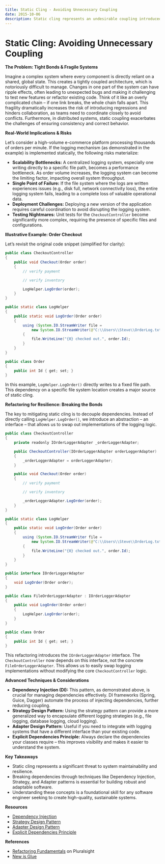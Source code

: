 ```yaml
---
title: Static Cling - Avoiding Unnecessary Coupling
date: 2015-10-06
description: Static cling represents an undesirable coupling introduced by accessing static (global) functionality – variables or methods – within your code. This coupling creates fragility, making testing, modification, and collaboration significantly more difficult.
---
```


# Static Cling: Avoiding Unnecessary Coupling

**The Problem: Tight Bonds & Fragile Systems**

Imagine a complex system where every component is directly reliant on a shared, global state. This creates a tightly coupled architecture, which is notoriously difficult to manage. Changes in one part of the system can have ripple effects, often leading to unexpected bugs and making it challenging to test new features or refactor existing code.  Think of it like an overly complicated chain – if one link breaks, the whole chain falls apart.  This fragility dramatically increases the risk of introducing regressions and hinders collaboration, as teams need to coordinate closely to avoid conflicts.  Furthermore, in distributed systems, static coupling exacerbates the challenges of ensuring consistency and correct behavior.

**Real-World Implications & Risks**

Let’s consider a high-volume e-commerce platform processing thousands of orders per minute.  If the logging mechanism (as demonstrated in the example) is implemented statically, the following risks materialize:

* **Scalability Bottlenecks:** A centralized logging system, especially one writing directly to a specific file path, becomes a performance bottleneck.  As order volume increases, the logging system can become the limiting factor, impacting overall system throughput.
* **Single Point of Failure:** If the file system where the logs are written experiences issues (e.g., disk full, network connectivity loss), the entire logging system fails, leading to a complete loss of valuable operational data.
* **Deployment Challenges:**  Deploying a new version of the application requires careful coordination to avoid disrupting the logging system.  
* **Testing Nightmares:** Unit tests for the `CheckoutController` become significantly more complex, requiring the presence of specific files and configurations.

**Illustrative Example: Order Checkout**

Let’s revisit the original code snippet (simplified for clarity):

```java
public class CheckoutController
{
    public void Checkout(Order order)
    {
        // verify payment

        // verify inventory

        LogHelper.LogOrder(order);
    }
}

public static class LogHelper
{
    public static void LogOrder(Order order)
    {
        using (System.IO.StreamWriter file =
            new System.IO.StreamWriter(@"C:\\Users\\Steve\\OrderLog.txt", true))
        {
            file.WriteLine("{0} checked out.", order.Id);
        }
    }
}

public class Order
{
    public int Id { get; set; }
}
```

In this example, `LogHelper.LogOrder()` directly writes to a fixed file path. This dependency on a specific file system location creates a major source of static cling.

**Refactoring for Resilience: Breaking the Bonds**

The key to mitigating static cling is to decouple dependencies. Instead of directly calling `LogHelper.LogOrder()`, we introduce an abstraction – an interface – that allows us to swap out implementations of the logging logic.

```java
public class CheckoutController
{
    private readonly IOrderLoggerAdapter _orderLoggerAdapter;

    public CheckoutController(IOrderLoggerAdapter orderLoggerAdapter)
    {
        _orderLoggerAdapter = orderLoggerAdapter;
    }

    public void Checkout(Order order)
    {
        // verify payment

        // verify inventory

        _orderLoggerAdapter.LogOrder(order);
    }
}

public static class LogHelper
{
    public static void LogOrder(Order order)
    {
        using (System.IO.StreamWriter file =
            new System.IO.StreamWriter(@"C:\\Users\\Steve\\OrderLog.txt", true))
        {
            file.WriteLine("{0} checked out.", order.Id);
        }
    }
}

public interface IOrderLoggerAdapter
{
    void LogOrder(Order order);
}

public class FileOrderLoggerAdapter : IOrderLoggerAdapter
{
    public void LogOrder(Order order)
    {
        LogHelper.LogOrder(order);
    }
}

public class Order
{
    public int Id { get; set; }
}
```

This refactoring introduces the `IOrderLoggerAdapter` interface.  The `CheckoutController` now depends on this interface, not the concrete `FileOrderLoggerAdapter`.  This allows us to easily swap logging implementations without modifying the core `CheckoutController` logic.

**Advanced Techniques & Considerations**

* **Dependency Injection (DI):**  This pattern, as demonstrated above, is crucial for managing dependencies effectively. DI frameworks (Spring, Guice, Dagger) automate the process of injecting dependencies, further reducing coupling.
* **Strategy Design Pattern:** Using the strategy pattern can provide a more generalized way to encapsulate different logging strategies (e.g., file logging, database logging, cloud logging).
* **Adapter Design Pattern:** Useful if you need to integrate with logging systems that have a different interface than your existing code.
* **Explicit Dependencies Principle:** Always declare the dependencies your classes require – this improves visibility and makes it easier to understand the system.

**Key Takeaways**

* Static cling represents a significant threat to system maintainability and resilience.
* Breaking dependencies through techniques like Dependency Injection, Strategy, and Adapter patterns is essential for building robust and adaptable software.
* Understanding these concepts is a foundational skill for any software engineer seeking to create high-quality, sustainable systems.

**Resources**

* [Dependency Injection](../practices/dependency-injection.md)
* [Strategy Design Pattern](../design-patterns/strategy-pattern.md)
* [Adapter Design Pattern](../design-patterns/adapter-design-pattern.md)
* [Explicit Dependencies Principle](../principles/explicit-dependencies-principle.md)

**References**

* [Refactoring Fundamentals](http://www.pluralsight.com/courses/refactoring-fundamentals) on Pluralsight
* [New is Glue](http://ardalis.com/new-is-glue/)